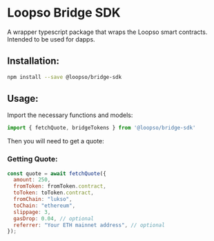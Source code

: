 
# Loopso Bridge SDK
A wrapper typescript package that wraps the Loopso smart contracts. Intended to be used for dapps.

## Installation:

```bash
npm install --save @loopso/bridge-sdk
```

## Usage: 

Import the necessary functions and models: 

```javascript
import { fetchQuote, bridgeTokens } from '@loopso/bridge-sdk'
```

Then you will need to get a quote:

### Getting Quote:
```javascript
const quote = await fetchQuote({
  amount: 250,
  fromToken: fromToken.contract,
  toToken: toToken.contract,
  fromChain: "lukso",
  toChain: "ethereum",
  slippage: 3,
  gasDrop: 0.04, // optional
  referrer: "Your ETH mainnet address", // optional
});
```


